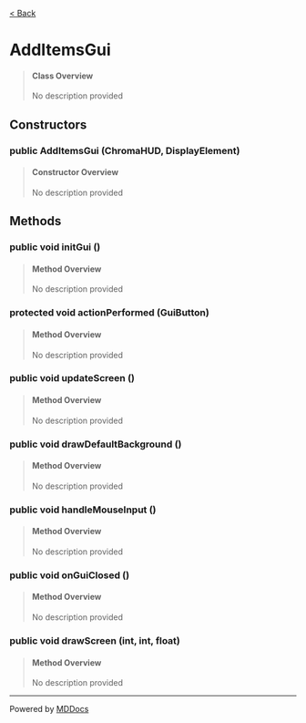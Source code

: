 [< Back](README.md)
# AddItemsGui #
>#### Class Overview ####
>No description provided
## Constructors ##
### public AddItemsGui (ChromaHUD, DisplayElement) ###
>#### Constructor Overview ####
>No description provided
>
## Methods ##
### public void initGui () ###
>#### Method Overview ####
>No description provided
>
### protected void actionPerformed (GuiButton) ###
>#### Method Overview ####
>No description provided
>
### public void updateScreen () ###
>#### Method Overview ####
>No description provided
>
### public void drawDefaultBackground () ###
>#### Method Overview ####
>No description provided
>
### public void handleMouseInput () ###
>#### Method Overview ####
>No description provided
>
### public void onGuiClosed () ###
>#### Method Overview ####
>No description provided
>
### public void drawScreen (int, int, float) ###
>#### Method Overview ####
>No description provided
>

---
Powered by [MDDocs](https://github.com/VRCube/MDDocs)